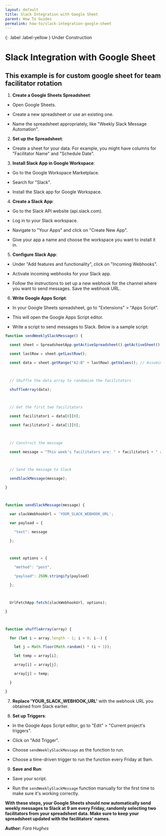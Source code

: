 ```yaml
---
layout: default
title: Slack Integration with Google Sheet
parent: How To Guides
permalink: how-to/slack-integration-google-sheet
---
```


{: .label .label-yellow }
Under Construction

# Slack Integration with Google Sheet

## This example is for custom google sheet for team facilitator rotation

1. **Create a Google Sheets Spreadsheet**:

- Open Google Sheets.

- Create a new spreadsheet or use an existing one.

- Name the spreadsheet appropriately, like "Weekly Slack Message Automation".

2. **Set up the Spreadsheet**:

- Create a sheet for your data. For example, you might have columns for "Facilitator Name" and "Schedule Date".

3. **Install Slack App in Google Workspace**:

- Go to the Google Workspace Marketplace.

- Search for "Slack".

- Install the Slack app for Google Workspace.

4. **Create a Slack App**:

- Go to the Slack API website (api.slack.com).

- Log in to your Slack workspace.

- Navigate to "Your Apps" and click on "Create New App".

- Give your app a name and choose the workspace you want to install it in.

5. **Configure Slack App**:

- Under "Add features and functionality", click on "Incoming Webhooks".

- Activate incoming webhooks for your Slack app.

- Follow the instructions to set up a new webhook for the channel where you want to send messages. Save the webhook URL.

6. **Write Google Apps Script**:

- In your Google Sheets spreadsheet, go to "Extensions" > "Apps Script".

- This will open the Google Apps Script editor.

- Write a script to send messages to Slack. Below is a sample script:

```js
function sendWeeklySlackMessage() {

  const sheet = SpreadsheetApp.getActiveSpreadsheet().getActiveSheet();

  const lastRow = sheet.getLastRow();

  const data = sheet.getRange("A2:B" + lastRow).getValues(); // Assuming data starts from row 2 and columns   A and B

  

  // Shuffle the data array to randomize the facilitators

  shuffleArray(data);

  

  // Get the first two facilitators

  const facilitator1 = data[0][0];

  const facilitator2 = data[1][0];

  

  // Construct the message

  const message = "This week's facilitators are: " + facilitator1 + " and " + facilitator2;

  

  // Send the message to Slack

  sendSlackMessage(message);

}



function sendSlackMessage(message) {

  var slackWebhookUrl = 'YOUR_SLACK_WEBHOOK_URL';

  var payload = {

    "text": message

  };



  const options = {

    "method": "post",

    "payload": JSON.stringify(payload)

  };



  UrlFetchApp.fetch(slackWebhookUrl, options);

}



function shuffleArray(array) {

  for (let i = array.length - 1; i > 0; i--) {

    let j = Math.floor(Math.random() * (i + 1));

    let temp = array[i];

    array[i] = array[j];

    array[j] = temp;

  }

}
```

7. **Replace 'YOUR_SLACK_WEBHOOK_URL'** with the webhook URL you
obtained from Slack earlier.

8. **Set up Triggers**:

- In the Google Apps Script editor, go to "Edit" > "Current project's triggers".

- Click on "Add Trigger".

- Choose `sendWeeklySlackMessage` as the function to run.

- Choose a time-driven trigger to run the function every Friday at 9am.

9. **Save and Run**:

- Save your script.

- Run the `sendWeeklySlackMessage` function manually for the first time to make sure it's working correctly.

**With these steps, your Google Sheets should now automatically send weekly messages to Slack at 9 am every Friday, randomly selecting two facilitators from your spreadsheet data. Make sure to keep your spreadsheet updated with the facilitators' names.**

**Author:** *Fara Hughes*
